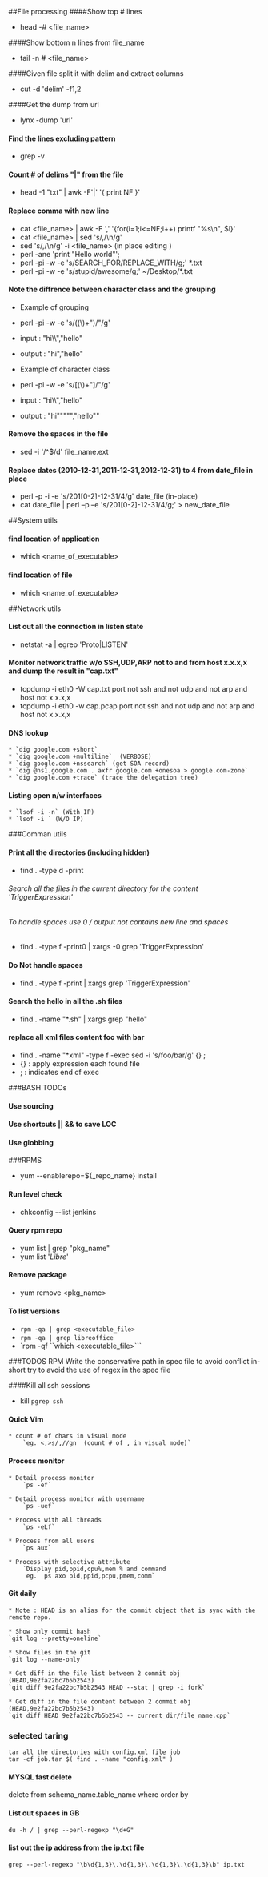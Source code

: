 ##File processing
####Show top # lines
* head -# <file_name>

####Show bottom n lines from file_name
* tail -n # <file_name>

####Given file split it with delim and extract columns
* cut -d 'delim' -f1,2

####Get the dump from url
* lynx -dump 'url'

#### Find the lines excluding pattern
* grep -v <pattern>

#### Count # of delims "|" from the file
* head -1 "txt" | awk -F'|' '{ print NF }'

#### Replace comma with new line 
* cat <file_name> | awk -F ',' '{for(i=1;i<=NF;i++) printf "%s\n", $i}'
* cat <file_name> | sed 's/,/\n/g' 
* sed 's/,/\n/g' -i <file_name> (in place editing )
* perl -ane 'print "Hello world"';
* perl -pi -w -e 's/SEARCH_FOR/REPLACE_WITH/g;' *.txt
* perl -pi -w -e 's/stupid/awesome/g;' ~/Desktop/*.txt

#### Note the diffrence between character class and the grouping 
* Example of grouping
* perl -pi -w -e 's/((\\)+")/"/g'

* input : "hi\\\\","hello\" 
* output : "hi","hello" 

* Example of character class 
* perl -pi -w -e 's/[(\\)+"]/"/g'


* input : "hi\\\\","hello\" 
* output : "hi""""","hello"" 

#### Remove the spaces in the file
*   sed -i '/^$/d' file_name.ext

#### Replace dates (2010-12-31,2011-12-31,2012-12-31) to 4 from date_file in place 
* perl -p -i -e 's/201[0-2]-12-31/4/g' date_file (in-place)
* cat date_file | perl –p –e 's/201[0-2]-12-31/4/g;' > new_date_file

##System utils

#### find location of application
* which <name_of_executable>

#### find location of file
* which <name_of_executable>

##Network utils

#### List out all the connection in listen state
* netstat -a | egrep 'Proto|LISTEN'

#### Monitor network traffic w/o SSH,UDP,ARP not to and from host x.x.x,x and dump the result in "cap.txt" 
* tcpdump -i eth0 -W cap.txt port not ssh and not udp and not arp and host not x.x.x,x
* tcpdump -i eth0 -w cap.pcap port not ssh and not udp and not arp and host not x.x.x,x

#### DNS lookup
    * `dig google.com +short` 
    * `dig google.com +multiline`  (VERBOSE)
    * `dig google.com +nssearch` (get SOA record)
    * `dig @ns1.google.com . axfr google.com +onesoa > google.com-zone`
    * `dig google.com +trace` (trace the delegation tree)

#### Listing open n/w interfaces
    * `lsof -i -n` (With IP)
    * `lsof -i ` (W/O IP)


###Comman utils
#### Print all the directories (including hidden)
* find . -type d -print

###### Search all the files in the current directory for the content 'TriggerExpression' 
###### To handle spaces use 0 / output not contains new line and spaces
* find . -type f -print0 | xargs -0 grep 'TriggerExpression'

#### Do Not handle spaces
* find . -type f -print | xargs grep 'TriggerExpression'

#### Search the hello in all the .sh files
* find . -name "*.sh" | xargs grep "hello"

#### replace all xml files content foo with bar
*   find . -name "*xml" -type f -exec sed -i 's/foo/bar/g' {} \;
*   {} : apply expression each found file
*   \; : indicates end of exec



###BASH TODOs
#### Use sourcing 
#### Use shortcuts || && to save LOC
#### Use globbing

###RPMS
* yum --enablerepo=${_repo_name} install 

#### Run level check
* chkconfig --list jenkins

#### Query rpm repo 
* yum list | grep "pkg_name"
* yum list '*Libre*'

#### Remove package
* yum remove <pkg_name>

#### To list versions
* `rpm -qa | grep <executable_file>`
* `rpm -qa | grep libreoffice`
* `rpm -qf ``which <executable_file>```

###TODOS RPM
Write the conservative path in spec file to avoid conflict in-short try to avoid
the use of regex in the spec file

####Kill all ssh sessions

* kill `pgrep ssh`

#### Quick Vim
    * count # of chars in visual mode
        `eg. <,>s/,//gn  (count # of , in visual mode)`

#### Process monitor
  
    * Detail process monitor
        `ps -ef`
    
    * Detail process monitor with username
        `ps -uef`

    * Process with all threads
        `ps -eLf`

    * Process from all users 
        `ps aux`
    
    * Process with selective attribute 
        `Display pid,ppid,cpu%,mem % and command
         eg.  ps axo pid,ppid,pcpu,pmem,comm` 

#### Git daily
   
    * Note : HEAD is an alias for the commit object that is sync with the remote repo.

    * Show only commit hash 
    `git log --pretty=oneline`
    
    * Show files in the git
    `git log --name-only`
    
    * Get diff in the file list between 2 commit obj (HEAD,9e2fa22bc7b5b2543)
    `git diff 9e2fa22bc7b5b2543 HEAD --stat | grep -i fork`

    * Get diff in the file content between 2 commit obj (HEAD,9e2fa22bc7b5b2543)
    `git diff HEAD 9e2fa22bc7b5b2543 -- current_dir/file_name.cpp`
    
    
### selected taring
    tar all the directories with config.xml file job
    tar -cf job.tar $( find . -name "config.xml" )

#### MYSQL fast delete 

delete from schema_name.table_name where <condition with non indexd column> order by <indexed column>

#### List out spaces in GB

    du -h / | grep --perl-regexp "\d+G"


#### list out the ip address from the ip.txt file 

    grep --perl-regexp "\b\d{1,3}\.\d{1,3}\.\d{1,3}\.\d{1,3}\b" ip.txt

